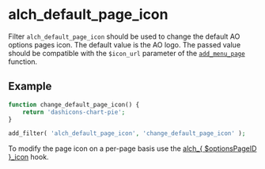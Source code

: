 # alch\_default\_page\_icon

Filter `alch_default_page_icon` should be used to change the default AO options pages icon. The default value is the AO logo. The passed value should be compatible with the `$icon_url` parameter of the [`add_menu_page`](https://developer.wordpress.org/reference/functions/add_menu_page/) function.

## Example

```php
function change_default_page_icon() {
    return 'dashicons-chart-pie';
}

add_filter( 'alch_default_page_icon', 'change_default_page_icon' );
```

To modify the page icon on a per-page basis use the [alch_{ $optionsPageID }_icon](../filters/alch_options_page_id_icon.md) hook.